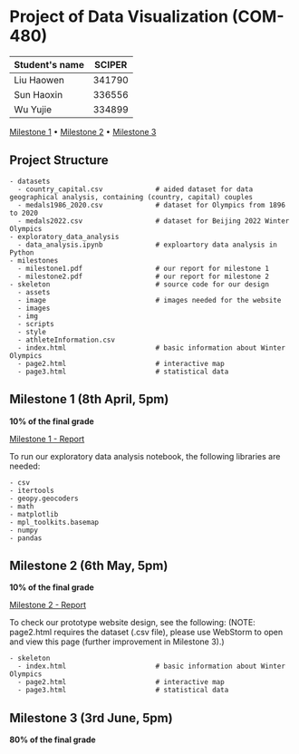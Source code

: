# Project of Data Visualization (COM-480)

| Student's name | SCIPER |
| -------------- | ------ |
| Liu Haowen | 341790 |
| Sun Haoxin | 336556 |
| Wu Yujie | 334899 |

[Milestone 1](milestones/milestone1.pdf) • [Milestone 2](milestones/milestone2.pdf) • [Milestone 3](#milestone-3)

## Project Structure

```
- datasets
  - country_capital.csv             # aided dataset for data geographical analysis, containing (country, capital) couples
  - medals1986_2020.csv             # dataset for Olympics from 1896 to 2020
  - medals2022.csv                  # dataset for Beijing 2022 Winter Olympics
- exploratory_data_analysis
  - data_analysis.ipynb             # exploartory data analysis in Python
- milestones
  - milestone1.pdf                  # our report for milestone 1
  - milestone2.pdf                  # our report for milestone 2
- skeleton                          # source code for our design
  - assets                          
  - image                           # images needed for the website
  - images
  - img
  - scripts
  - style
  - athleteInformation.csv
  - index.html                      # basic information about Winter Olympics
  - page2.html                      # interactive map
  - page3.html                      # statistical data
```


## Milestone 1 (8th April, 5pm)

**10% of the final grade**

[Milestone 1 - Report](milestones/milestone1.pdf)

To run our exploratory data analysis notebook, the following libraries are needed:
```
- csv
- itertools
- geopy.geocoders
- math
- matplotlib
- mpl_toolkits.basemap
- numpy
- pandas
```

## Milestone 2 (6th May, 5pm)

**10% of the final grade**

[Milestone 2 - Report](milestones/milestone2.pdf)

To check our prototype website design, see the following:
(NOTE: page2.html requires the dataset (.csv file), please use WebStorm to open and view this page (further improvement in Milestone 3).)
```
- skeleton                         
  - index.html                      # basic information about Winter Olympics
  - page2.html                      # interactive map
  - page3.html                      # statistical data
```


## Milestone 3 (3rd June, 5pm)

**80% of the final grade**
